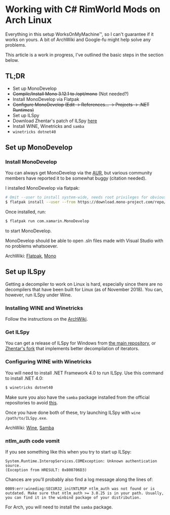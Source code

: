 # Working with C&#35; RimWorld Mods on Arch Linux
Everything in this setup WorksOnMyMachine™, so I can't guarantee if it works on yours. A bit of ArchWiki and Google-fu might help solve any problems.

This article is a work in progress, I've outlined the basic steps in the section below.
## TL;DR
- Set up MonoDevelop
 - ~~Compile/Install Mono 3.12.1 to /opt/mono~~ (Not needed?)
 - Install MonoDevelop via Flatpak
 - ~~Configure MonoDevelop (Edit -> References... -> Projects -> .NET Runtimes)~~
- Set up ILSpy
 - Download Zhentar's patch of ILSpy [here](https://github.com/Zhentar/ILSpy/releases)
 - Install WINE, Winetricks and `samba`
 - `winetricks dotnet40`

## Set up MonoDevelop

### Install MonoDevelop
You can always get MonoDevelop via the [AUR](https://aur.archlinux.org/packages/monodevelop-stable/), but various community members have reported it to be somewhat buggy (citation needed).

I installed MonoDevelop via flatpak:
```bash
# Omit --user to install system-wide, needs root privileges for obvious reasons
$ flatpak install --user --from https://download.mono-project.com/repo/monodevelop.flatpakref
```

Once installed, run:
```bash
$ flatpak run com.xamarin.MonoDevelop
```
to start MonoDevelop.

MonoDevelop should be able to open .sln files made with Visual Studio with no problems whatsoever.

ArchWiki: [Flatpak](https://wiki.archlinux.org/index.php/Flatpak), [Mono](https://wiki.archlinux.org/index.php/Mono)

## Set up ILSpy

Getting a decompiler to work on Linux is hard, especially since there are no decompilers that have been built for Linux (as of November 2018). You can, however, run ILSpy under Wine.

### Installing WINE and Winetricks
Follow the instructions on the [ArchWiki](https://wiki.archlinux.org/index.php/Wine).

### Get ILSpy
You can get a release of ILSpy for Windows from [the main repository](https://github.com/icsharpcode/ILSpy/releases), or [Zhentar's fork](https://github.com/Zhentar/ILSpy/releases) that implements better decompilation of iterators.

### Configuring WINE with Winetricks
You will need to install .NET Framework 4.0 to run ILSpy. Use this command to install .NET 4.0:
```bash
$ winetricks dotnet40
```

Make sure you also have the `samba` package installed from the official repositories to avoid [this](#ntlm_auth-code-vomit).

Once you have done both of these, try launching ILSpy with `wine /path/to/ILSpy.exe`.

ArchWiki: [Wine](https://wiki.archlinux.org/index.php/Wine), [Samba](https://wiki.archlinux.org/index.php/Samba)

### ntlm_auth code vomit
If you see something like this when you try to start up ILSpy:
```
System.Runtime.InteropServices.COMException: Unknown authentication source.
(Exception from HRESULT: 0x800706D3)
```
Chances are you'll probably also find a log message along the lines of:
```
0009:err:winediag:SECUR32_initNTLMSP ntlm_auth was not found or is outdated. Make sure that ntlm_auth >= 3.0.25 is in your path. Usually, you can find it in the winbind package of your distribution.
```
For Arch, you will need to install the `samba` package.
